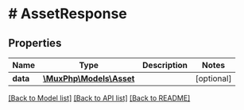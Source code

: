 # # AssetResponse

## Properties

Name | Type | Description | Notes
------------ | ------------- | ------------- | -------------
**data** | [**\MuxPhp\Models\Asset**](Asset.md) |  | [optional]

[[Back to Model list]](../../README.md#models) [[Back to API list]](../../README.md#endpoints) [[Back to README]](../../README.md)

